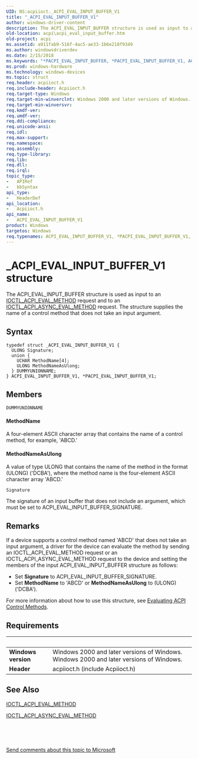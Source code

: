 ```yaml
---
UID: NS:acpiioct._ACPI_EVAL_INPUT_BUFFER_V1
title: "_ACPI_EVAL_INPUT_BUFFER_V1"
author: windows-driver-content
description: The ACPI_EVAL_INPUT_BUFFER structure is used as input to an IOCTL_ACPI_EVAL_METHOD request and to an IOCTL_ACPI_ASYNC_EVAL_METHOD request. The structure supplies the name of a control method that does not take an input argument.
old-location: acpi\acpi_eval_input_buffer.htm
old-project: acpi
ms.assetid: a911fab9-516f-4ac5-ae33-1b6e218f9349
ms.author: windowsdriverdev
ms.date: 2/15/2018
ms.keywords: "*PACPI_EVAL_INPUT_BUFFER, *PACPI_EVAL_INPUT_BUFFER_V1, ACPI_EVAL_INPUT_BUFFER, ACPI_EVAL_INPUT_BUFFER_V1, ACPI_EVAL_INPUT_BUFFER_V1 structure [ACPI Devices], PACPI_EVAL_INPUT_BUFFER_V1, PACPI_EVAL_INPUT_BUFFER_V1 structure pointer [ACPI Devices], _ACPI_EVAL_INPUT_BUFFER_V1, acpi-meth-eval-ref_fda162bd-f908-46bf-a5a9-66daeb6b6aaf.xml, acpi.acpi_eval_input_buffer, acpiioct/ACPI_EVAL_INPUT_BUFFER_V1, acpiioct/PACPI_EVAL_INPUT_BUFFER_V1"
ms.prod: windows-hardware
ms.technology: windows-devices
ms.topic: struct
req.header: acpiioct.h
req.include-header: Acpiioct.h
req.target-type: Windows
req.target-min-winverclnt: Windows 2000 and later versions of Windows.
req.target-min-winversvr: 
req.kmdf-ver: 
req.umdf-ver: 
req.ddi-compliance: 
req.unicode-ansi: 
req.idl: 
req.max-support: 
req.namespace: 
req.assembly: 
req.type-library: 
req.lib: 
req.dll: 
req.irql: 
topic_type:
-	APIRef
-	kbSyntax
api_type:
-	HeaderDef
api_location:
-	Acpiioct.h
api_name:
-	ACPI_EVAL_INPUT_BUFFER_V1
product: Windows
targetos: Windows
req.typenames: ACPI_EVAL_INPUT_BUFFER_V1, *PACPI_EVAL_INPUT_BUFFER_V1, ACPI_EVAL_INPUT_BUFFER, *PACPI_EVAL_INPUT_BUFFER
---
```


# _ACPI_EVAL_INPUT_BUFFER_V1 structure
The ACPI_EVAL_INPUT_BUFFER structure is used as input to an <a href="..\acpiioct\ni-acpiioct-ioctl_acpi_eval_method.md">IOCTL_ACPI_EVAL_METHOD</a> request and to an <a href="..\acpiioct\ni-acpiioct-ioctl_acpi_async_eval_method.md">IOCTL_ACPI_ASYNC_EVAL_METHOD</a> request. The structure supplies the name of a control method that does not take an input argument.

## Syntax
````
typedef struct _ACPI_EVAL_INPUT_BUFFER_V1 {
  ULONG Signature;
  union {
    UCHAR MethodName[4];
    ULONG MethodNameAsUlong;
  } DUMMYUNIONNAME;
} ACPI_EVAL_INPUT_BUFFER_V1, *PACPI_EVAL_INPUT_BUFFER_V1;
````

## Members


`DUMMYUNIONNAME`

#### MethodName

A four-element ASCII character array that contains the name of a control method, for example, 'ABCD.' 



#### MethodNameAsUlong

A value of type ULONG that contains the name of the method in the format (ULONG) ('DCBA'), where the method name is the four-element ASCII character array 'ABCD.'

`Signature`

The signature of an input buffer that does not include an argument, which must be set to ACPI_EVAL_INPUT_BUFFER_SIGNATURE.

## Remarks
If a device supports a control method named 'ABCD' that does not take an input argument, a driver for the device can evaluate the method by sending an IOCTL_ACPI_EVAL_METHOD request or an IOCTL_ACPI_ASYNC_EVAL_METHOD request to the device and setting the members of the input ACPI_EVAL_INPUT_BUFFER structure as follows:

<ul>
<li>
Set <b>Signature</b> to ACPI_EVAL_INPUT_BUFFER_SIGNATURE.

</li>
<li>
Set <b>MethodName</b> to 'ABCD' or <b>MethodNameAsUlong</b> to (ULONG)('DCBA').

</li>
</ul>
For more information about how to use this structure, see <a href="https://msdn.microsoft.com/en-us/windows/hardware/drivers/acpi/evaluating-acpi-control-methods">Evaluating ACPI Control Methods</a>.

## Requirements
| &nbsp; | &nbsp; |
| ---- |:---- |
| **Windows version** | Windows 2000 and later versions of Windows. Windows 2000 and later versions of Windows. |
| **Header** | acpiioct.h (include Acpiioct.h) |

## See Also

<a href="..\acpiioct\ni-acpiioct-ioctl_acpi_eval_method.md">IOCTL_ACPI_EVAL_METHOD</a>



<a href="..\acpiioct\ni-acpiioct-ioctl_acpi_async_eval_method.md">IOCTL_ACPI_ASYNC_EVAL_METHOD</a>



 

 

<a href="mailto:wsddocfb@microsoft.com?subject=Documentation%20feedback [acpi\acpi]:%20ACPI_EVAL_INPUT_BUFFER_V1 structure%20 RELEASE:%20(2/15/2018)&amp;body=%0A%0APRIVACY STATEMENT%0A%0AWe use your feedback to improve the documentation. We don't use your email address for any other purpose, and we'll remove your email address from our system after the issue that you're reporting is fixed. While we're working to fix this issue, we might send you an email message to ask for more info. Later, we might also send you an email message to let you know that we've addressed your feedback.%0A%0AFor more info about Microsoft's privacy policy, see http://privacy.microsoft.com/en-us/default.aspx." title="Send comments about this topic to Microsoft">Send comments about this topic to Microsoft</a>
